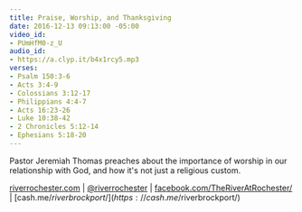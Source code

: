 ```yaml
---
title: Praise, Worship, and Thanksgiving
date: 2016-12-13 09:13:00 -05:00
video_id:
- PUmHfM0-z_U
audio_id:
- https://a.clyp.it/b4x1rcy5.mp3
verses:
- Psalm 150:3-6
- Acts 3:4-9
- Colossians 3:12-17
- Philippians 4:4-7
- Acts 16:23-26
- Luke 10:38-42
- 2 Chronicles 5:12-14
- Ephesians 5:18-20
---
```


Pastor Jeremiah Thomas preaches about the importance of worship in our relationship with God, and how it's not just a religious custom.

[riverrochester.com](https://riverrochester.com/) | 
[@riverrochester](https://www.instagram.com/riverrochester/) | 
[facebook.com/TheRiverAtRochester/](https://www.facebook.com/TheRiverAtRochester/) | 
[cash.me/$riverbrockport/](https://cash.me/$riverbrockport/)